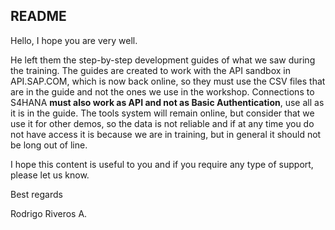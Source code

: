 ## README

Hello, I hope you are very well.

He left them the step-by-step development guides of what we saw during the training.
The guides are created to work with the API sandbox in API.SAP.COM, which is now back online, so they must use the CSV files that are in the guide and not the ones we use in the workshop.
Connections to S4HANA **must also work as API and not as Basic Authentication**, use all as it is in the guide.
The tools system will remain online, but consider that we use it for other demos, so the data is not reliable and if at any time you do not have access it is because we are in training, but in general it should not be long out of line.

I hope this content is useful to you and if you require any type of support, please let us know.

Best regards

Rodrigo Riveros A.
